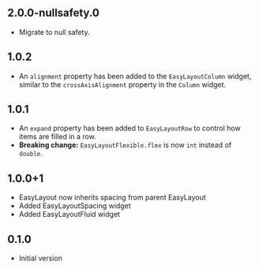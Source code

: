 ## 2.0.0-nullsafety.0

* Migrate to null safety.

## 1.0.2

* An `alignment` property has been added to the `EasyLayoutColumn` widget, similar to the `crossAxisAlignment` property in the `Column` widget.

## 1.0.1

* An `expand` property has been added to `EasyLayoutRow` to control how items are filled in a row. 
* **Breaking change:** `EasyLayoutFlexible.flex` is now `int` instead of `double`.

## 1.0.0+1

* EasyLayout now inherits spacing from parent EasyLayout
* Added EasyLayoutSpacing widget
* Added EasyLayoutFluid widget

## 0.1.0

* Initial version

